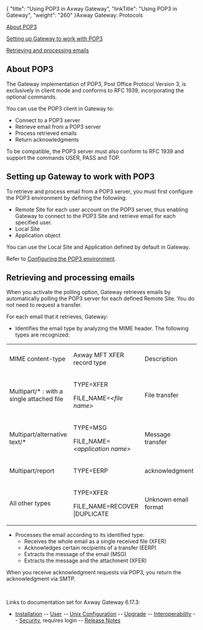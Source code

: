 {
    "title": "Using POP3 in Axway Gateway",
    "linkTitle": "Using POP3 in Gateway",
    "weight": "260"
}<span class="mc-variable axway_variables.Component_Long_Name variable">Axway Gateway</span>: Protocols

[About POP3](#About_POP3)

[Setting up Gateway to work with POP3](#working_with_POP3)

[Retrieving and processing emails](#Retrieving_and_processing_emails)

<span id="About_POP3"></span>

## About POP3

The Gateway implementation of POP3, Post Office Protocol Version 3, is exclusively in client mode and conforms to RFC 1939, incorporating the optional commands.

You can use the POP3 client in Gateway to:

-   Connect to a POP3 server
-   Retrieve email from a POP3 server
-   Process retrieved emails
-   Return acknowledgments

To be compatible, the POP3 server must also conform to RFC 1939 and support the commands USER, PASS and TOP.

<span id="working_with_POP3"></span>

## Setting up Gateway to work with POP3

To retrieve and process email from a POP3 server, you must first configure the POP3 environment by defining the following:

-   Remote Site for each user account on the POP3 server, thus enabling Gateway to connect to the POP3 Site and retrieve email for each specified user.
-   Local Site
-   Application object

You can use the Local Site and Application defined by default in Gateway.

Refer to [Configuring the POP3 environment](../pop3_config).

<span id="Retrieving_and_processing_emails"></span>

## Retrieving and processing emails

When you activate the polling option, Gateway retrieves emails by automatically polling the POP3 server for each defined Remote Site. You do not need to request a transfer.

For each email that it retrieves, Gateway:

-   Identifies the email type by analyzing the MIME header. The following types are recognized:

<table>
         
         
         
         
   
   <tbody>
      <tr>
         <td><p>MIME content-type</p>         </td>
         <td><p>Axway MFT XFER record type</p>         </td>
         <td><p>Description</p>         </td>
      </tr>
      <tr>
         <td><p>Multipart/* : with a single attached file</p>         </td>
         <td><p>TYPE=XFER</p>
<p>FILE_NAME=<em>&lt;file name&gt;</em></p>         </td>
         <td><p>File transfer</p>         </td>
      </tr>
      <tr>
         <td><p>Multipart/alternative text/*</p>         </td>
         <td><p>TYPE=MSG</p>
<p>FILE_NAME=<em>&lt;application name&gt;</em></p>         </td>
         <td><p>Message transfer</p>         </td>
      </tr>
      <tr>
         <td><p>Multipart/report</p>         </td>
         <td><p>TYPE=EERP</p>         </td>
         <td><p>acknowledgment</p>         </td>
      </tr>
      <tr>
         <td><p>All other types</p>         </td>
         <td><p>TYPE=XFER</p>
<p>FILE_NAME=RECOVER |DUPLICATE</p>         </td>
         <td><p>Unknown email format</p>         </td>
      </tr>
   </tbody>
</table>

-   Processes the email according to its identified type:
    -   Receives the whole email as a single received file (XFER)
    -   Acknowledges certain recipients of a transfer (EERP)
    -   Extracts the message of the email (MSG)
    -   Extracts the message and the attachment (XFER)

When you receive acknowledgment requests via POP3, you return the acknowledgment via SMTP.

 

Links to documentation set for Axway Gateway <span class="mc-variable axway_variables.Release_Number variable">6.17.3</span>:

-   [Installation](#) -- [User](#) -- [Unix Configuration](#) -- [Upgrade](#) -- [Interoperability](#) -- [Security](#), requires login -- [Release Notes](#)
